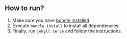 ## How to run?

1. Make sure you have [bundle installed](http://bundler.io/#getting-started).
1. Execute `bundle install` to install all dependencies.
1. Finally, run `jekyll serve` and follow the instructions.
